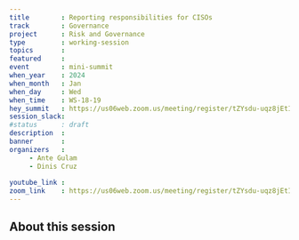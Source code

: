 ```yaml
---
title        : Reporting responsibilities for CISOs
track        : Governance
project      : Risk and Governance
type         : working-session
topics       :
featured     :
event        : mini-summit
when_year    : 2024
when_month   : Jan
when_day     : Wed
when_time    : WS-18-19
hey_summit   : https://us06web.zoom.us/meeting/register/tZYsdu-uqz8jEtIKSkzQogMIeD3iqGy-gGBa
session_slack:
#status      : draft
description  :
banner       : 
organizers   :
     - Ante Gulam
     - Dinis Cruz
     
youtube_link : 
zoom_link    : https://us06web.zoom.us/meeting/register/tZYsdu-uqz8jEtIKSkzQogMIeD3iqGy-gGBa
---
```


## About this session
